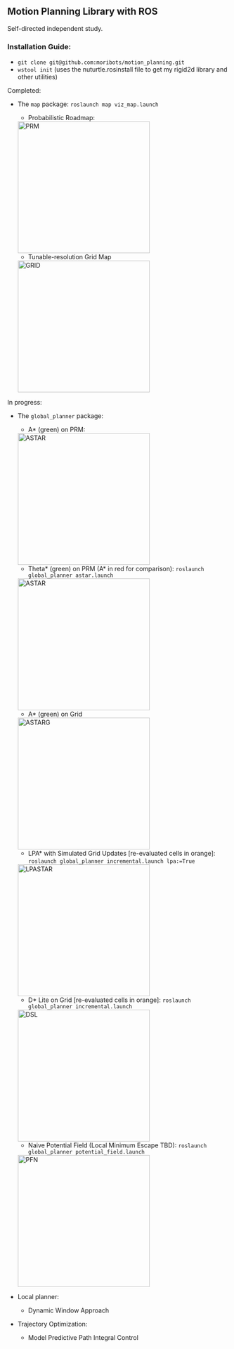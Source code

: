 ## Motion Planning Library with ROS

Self-directed independent study.

### Installation Guide:
- `git clone git@github.com:moribots/motion_planning.git`
- `wstool init` (uses the nuturtle.rosinstall file to get my rigid2d library and other utilities)

Completed:

* The `map` package: `roslaunch map viz_map.launch`
	- Probabilistic Roadmap:

	<img src="map/media/prm.png" alt="PRM" width="300"/>

	- Tunable-resolution Grid Map

	<img src="map/media/grid.png" alt="GRID" width="300"/>

In progress:

* The `global_planner` package:
	- A* (green) on PRM:

	<img src="global_planner/media/astar.png" alt="ASTAR" width="300"/>

	- Theta* (green) on PRM (A* in red for comparison): `roslaunch global_planner astar.launch`

	<img src="global_planner/media/thetastar.png" alt="ASTAR" width="300"/>

	- A* (green) on Grid

	<img src="global_planner/media/lpastar.png" alt="ASTARG" width="300"/>

	- LPA* with Simulated Grid Updates [re-evaluated cells in orange]: `roslaunch global_planner incremental.launch lpa:=True`
	<img src="global_planner/media/LPAstar.gif" alt="LPASTAR" width="300"/>

	- D* Lite on Grid [re-evaluated cells in orange]: `roslaunch global_planner incremental.launch`
	<img src="global_planner/media/DstarLite.gif" alt="DSL" width="300"/>

	- Naive Potential Field (Local Minimum Escape TBD): `roslaunch global_planner potential_field.launch`
	<img src="global_planner/media/PF_NAIVE.gif" alt="PFN" width="300"/>

* Local planner:
	- Dynamic Window Approach
* Trajectory Optimization:
	- Model Predictive Path Integral Control

